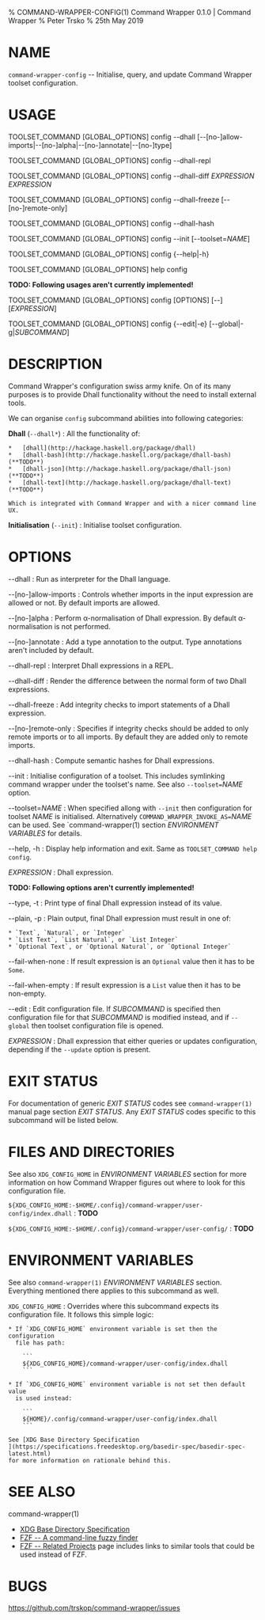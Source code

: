 % COMMAND-WRAPPER-CONFIG(1) Command Wrapper 0.1.0 | Command Wrapper
% Peter Trsko
% 25th May 2019


# NAME

`command-wrapper-config` -- Initialise, query, and update Command Wrapper
toolset configuration.


# USAGE

TOOLSET\_COMMAND \[GLOBAL\_OPTIONS] config \--dhall
\[\--\[no-]allow-imports|\--\[no-]alpha|\--\[no-]annotate|\--\[no-]type]

TOOLSET\_COMMAND \[GLOBAL\_OPTIONS] config \--dhall-repl

TOOLSET\_COMMAND \[GLOBAL\_OPTIONS] config \--dhall-diff *EXPRESSION* *EXPRESSION*

TOOLSET\_COMMAND \[GLOBAL\_OPTIONS] config \--dhall-freeze
\[\--\[no-]remote-only]

TOOLSET\_COMMAND \[GLOBAL\_OPTIONS] config \--dhall-hash

TOOLSET\_COMMAND \[GLOBAL\_OPTIONS] config \--init \[\--toolset=*NAME*]

TOOLSET\_COMMAND \[GLOBAL\_OPTIONS] config {\--help|-h}

TOOLSET\_COMMAND \[GLOBAL\_OPTIONS] help config

**TODO: Following usages aren't currently implemented!**

TOOLSET\_COMMAND \[GLOBAL\_OPTIONS] config \[OPTIONS] \[\--] \[*EXPRESSION*]

TOOLSET\_COMMAND \[GLOBAL\_OPTIONS] config {\--edit|-e} \[\--global|-g|*SUBCOMMAND*]


# DESCRIPTION

Command Wrapper's configuration swiss army knife.  On of its many purposes is
to provide Dhall functionality without the need to install external tools.

We can organise `config` subcommand abilities into following categories:

**Dhall** (`--dhall*`)
:   All the functionality of:

    *   [dhall](http://hackage.haskell.org/package/dhall)
    *   [dhall-bash](http://hackage.haskell.org/package/dhall-bash) (**TODO**)
    *   [dhall-json](http://hackage.haskell.org/package/dhall-json) (**TODO**)
    *   [dhall-text](http://hackage.haskell.org/package/dhall-text) (**TODO**)

    Which is integrated with Command Wrapper and with a nicer command line UX.

**Initialisation** (`--init`)
:   Initialise toolset configuration.


# OPTIONS

\--dhall
:   Run as interpreter for the Dhall language.

\--\[no-]allow-imports
:   Controls whether imports in the input expression are allowed or not.  By
    default imports are allowed.

\--\[no-]alpha
:   Perform α-normalisation of Dhall expression.  By default α-normalisation is
    not performed.

\--\[no-]annotate
:   Add a type annotation to the output.  Type annotations aren't included by
    default.

\--dhall-repl
:   Interpret Dhall expressions in a REPL.

\--dhall-diff
:   Render the difference between the normal form of two Dhall expressions.

\--dhall-freeze
:   Add integrity checks to import statements of a Dhall expression.

\--\[no-]remote-only
:   Specifies if integrity checks should be added to only remote imports or to
    all imports.  By default they are added only to remote imports.

\--dhall-hash
:   Compute semantic hashes for Dhall expressions.

\--init
:   Initialise configuration of a toolset.  This includes symlinking command
    wrapper under the toolset's name.  See also `--toolset=`*NAME* option.

 \--toolset=*NAME*
:   When specified allong with `--init` then configuration for toolset *NAME*
    is initialised.  Alternatively `COMMAND_WRAPPER_INVOKE_AS=`*NAME* can be
    used.  See `command-wrapper(1) section *ENVIRONMENT VARIABLES* for details.

\--help, -h
:   Display help information and exit.  Same as `TOOLSET_COMMAND help config`.

*EXPRESSION*
:   Dhall expression.

**TODO: Following options aren't currently implemented!**

\--type, -t
:   Print type of final Dhall expression instead of its value.

\--plain, -p
:   Plain output, final Dhall expression must result in one of:

    * `Text`, `Natural`, or `Integer`
    * `List Text`, `List Natural`, or `List Integer`
    * `Optional Text`, or `Optional Natural`, or `Optional Integer`

\--fail-when-none
:   If result expression is an `Optional` value then it has to be `Some`.

\--fail-when-empty
:   If result expression is a `List` value then it has to be non-empty.

\--edit
:   Edit configuration file.  If *SUBCOMMAND* is specified then configuration
    file for that *SUBCOMMAND* is modified instead, and if `--global` then
    toolset configuration file is opened.

*EXPRESSION*
:   Dhall expression that either queries or updates configuration, depending
    if the `--update` option is present.


# EXIT STATUS

For documentation of generic *EXIT STATUS* codes see `command-wrapper(1)`
manual page section *EXIT STATUS*.  Any *EXIT STATUS* codes specific to this
subcommand will be listed below.


# FILES AND DIRECTORIES

See also `XDG_CONFIG_HOME` in *ENVIRONMENT VARIABLES* section for more
information on how Command Wrapper figures out where to look for this
configuration file.

`${XDG_CONFIG_HOME:-$HOME/.config}/command-wrapper/user-config/index.dhall`
:   **TODO**

`${XDG_CONFIG_HOME:-$HOME/.config}/command-wrapper/user-config/`
:   **TODO**


# ENVIRONMENT VARIABLES

See also `command-wrapper(1)` *ENVIRONMENT VARIABLES* section.  Everything
mentioned there applies to this subcommand as well.

`XDG_CONFIG_HOME`
:   Overrides where this subcommand expects its configuration file.  It follows
    this simple logic:

    * If `XDG_CONFIG_HOME` environment variable is set then the configuration
      file has path:

        ```
        ${XDG_CONFIG_HOME}/command-wrapper/user-config/index.dhall
        ```

    * If `XDG_CONFIG_HOME` environment variable is not set then default value
      is used instead:

        ```
        ${HOME}/.config/command-wrapper/user-config/index.dhall
        ```

    See [XDG Base Directory Specification
    ](https://specifications.freedesktop.org/basedir-spec/basedir-spec-latest.html)
    for more information on rationale behind this.


# SEE ALSO

command-wrapper(1)

* [XDG Base Directory Specification
  ](https://specifications.freedesktop.org/basedir-spec/basedir-spec-latest.html)
* [FZF -- A command-line fuzzy finder](https://github.com/junegunn/fzf)
* [FZF -- Related Projects](https://github.com/junegunn/fzf/wiki/Related-projects)
  page includes links to similar tools that could be used instead of FZF.


# BUGS

<https://github.com/trskop/command-wrapper/issues>
